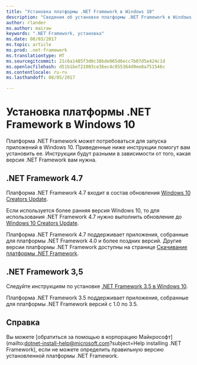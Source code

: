 ```yaml
---
title: "Установка платформы .NET Framework в Windows 10"
description: "Сведения об установке платформы .NET Framework в Windows 10."
author: rlander
ms.author: mairaw
keywords: ".NET Framework, установка"
ms.date: 08/03/2017
ms.topic: article
ms.prod: .net-framework
ms.translationtype: HT
ms.sourcegitcommit: 21c6a1485f3d0c38bde065d6ecc7b07d5e424c1d
ms.openlocfilehash: d51b1be721003ce36ec4c855364d9ee8a751546c
ms.contentlocale: ru-ru
ms.lasthandoff: 08/05/2017

---
```


# <a name="install-the-net-framework-on-windows-10"></a>Установка платформы .NET Framework в Windows 10

Платформа .NET Framework может потребоваться для запуска приложений в Windows 10. Приведенные ниже инструкции помогут вам установить ее. Инструкции будут разными в зависимости от того, какая версия .NET Framework вам нужна.

## <a name="net-framework-47"></a>.NET Framework 4.7

Платформа .NET Framework 4.7 входит в состав обновления [Windows 10 Creators Update](https://www.microsoft.com/software-download/windows10).

Если используется более ранняя версия Windows 10, то для использования .NET Framework 4.7 нужно выполнить обновление до [Windows 10 Creators Update](https://www.microsoft.com/software-download/windows10).

Платформа .NET Framework 4.7 поддерживает приложения, собранные для платформы .NET Framework 4.0 и более поздних версий. Другие версии платформы .NET Framework доступны на странице [Скачивание платформы .NET Framework](https://www.microsoft.com/net/download/framework).

## <a name="net-framework-35"></a>.NET Framework 3,5

Следуйте инструкциям по установке [.NET Framework 3.5 в Windows 10](dotnet-35-windows-10.md).

Платформа .NET Framework 3.5 поддерживает приложения, собранные для платформы .NET Framework версий с 1.0 по 3.5.

## <a name="help"></a>Справка

Вы можете [обратиться за помощью в корпорацию Майкрософт](mailto:dotnet-install-help@microsoft.com?subject=Help installing .NET Framework), если не можете определить правильную версию установленной платформы .NET Framework.

